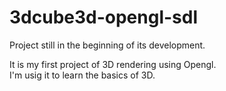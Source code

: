# 3dcube3d-opengl-sdl

Project still in the beginning of its development.

It is my first project of 3D rendering using Opengl.    
I'm usig it to learn the basics of 3D.
